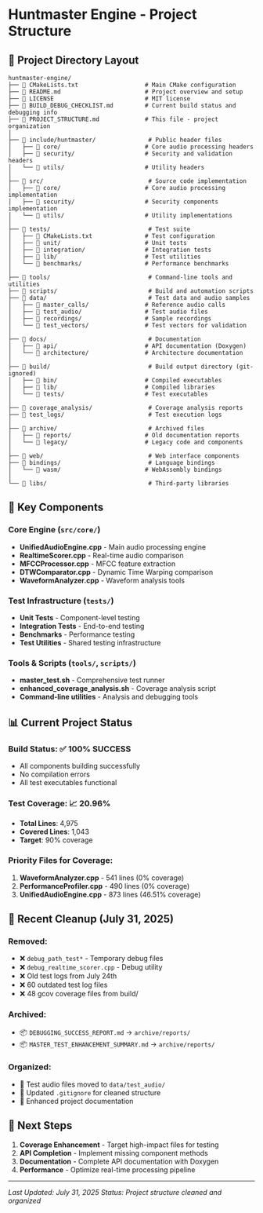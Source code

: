 # Huntmaster Engine - Project Structure

## 📁 Project Directory Layout

```
huntmaster-engine/
├── 📄 CMakeLists.txt                   # Main CMake configuration
├── 📄 README.md                        # Project overview and setup
├── 📄 LICENSE                          # MIT license
├── 📄 BUILD_DEBUG_CHECKLIST.md         # Current build status and debugging info
├── 📄 PROJECT_STRUCTURE.md             # This file - project organization
│
├── 📁 include/huntmaster/               # Public header files
│   ├── 📁 core/                        # Core audio processing headers
│   ├── 📁 security/                    # Security and validation headers
│   └── 📁 utils/                       # Utility headers
│
├── 📁 src/                              # Source code implementation
│   ├── 📁 core/                        # Core audio processing implementation
│   ├── 📁 security/                    # Security components implementation
│   └── 📁 utils/                       # Utility implementations
│
├── 📁 tests/                            # Test suite
│   ├── 📄 CMakeLists.txt               # Test configuration
│   ├── 📁 unit/                        # Unit tests
│   ├── 📁 integration/                 # Integration tests
│   ├── 📁 lib/                         # Test utilities
│   └── 📁 benchmarks/                  # Performance benchmarks
│
├── 📁 tools/                            # Command-line tools and utilities
├── 📁 scripts/                          # Build and automation scripts
├── 📁 data/                             # Test data and audio samples
│   ├── 📁 master_calls/                # Reference audio calls
│   ├── 📁 test_audio/                  # Test audio files
│   ├── 📁 recordings/                  # Sample recordings
│   └── 📁 test_vectors/                # Test vectors for validation
│
├── 📁 docs/                             # Documentation
│   ├── 📁 api/                         # API documentation (Doxygen)
│   └── 📁 architecture/                # Architecture documentation
│
├── 📁 build/                            # Build output directory (git-ignored)
│   ├── 📁 bin/                         # Compiled executables
│   ├── 📁 lib/                         # Compiled libraries
│   └── 📁 tests/                       # Test executables
│
├── 📁 coverage_analysis/                # Coverage analysis reports
├── 📁 test_logs/                        # Test execution logs
│
├── 📁 archive/                          # Archived files
│   ├── 📁 reports/                     # Old documentation reports
│   └── 📁 legacy/                      # Legacy code and components
│
├── 📁 web/                              # Web interface components
├── 📁 bindings/                         # Language bindings
│   └── 📁 wasm/                        # WebAssembly bindings
│
└── 📁 libs/                             # Third-party libraries
```

## 🎯 Key Components

### Core Engine (`src/core/`)
- **UnifiedAudioEngine.cpp** - Main audio processing engine
- **RealtimeScorer.cpp** - Real-time audio comparison
- **MFCCProcessor.cpp** - MFCC feature extraction
- **DTWComparator.cpp** - Dynamic Time Warping comparison
- **WaveformAnalyzer.cpp** - Waveform analysis tools

### Test Infrastructure (`tests/`)
- **Unit Tests** - Component-level testing
- **Integration Tests** - End-to-end testing
- **Benchmarks** - Performance testing
- **Test Utilities** - Shared testing infrastructure

### Tools & Scripts (`tools/`, `scripts/`)
- **master_test.sh** - Comprehensive test runner
- **enhanced_coverage_analysis.sh** - Coverage analysis script
- **Command-line utilities** - Analysis and debugging tools

## 📊 Current Project Status

### Build Status: ✅ 100% SUCCESS
- All components building successfully
- No compilation errors
- All test executables functional

### Test Coverage: 📈 20.96%
- **Total Lines**: 4,975
- **Covered Lines**: 1,043
- **Target**: 90% coverage

### Priority Files for Coverage:
1. **WaveformAnalyzer.cpp** - 541 lines (0% coverage)
2. **PerformanceProfiler.cpp** - 490 lines (0% coverage)
3. **UnifiedAudioEngine.cpp** - 873 lines (46.51% coverage)

## 🧹 Recent Cleanup (July 31, 2025)

### Removed:
- ❌ `debug_path_test*` - Temporary debug files
- ❌ `debug_realtime_scorer.cpp` - Debug utility
- ❌ Old test logs from July 24th
- ❌ 60 outdated test log files
- ❌ 48 gcov coverage files from build/

### Archived:
- 📦 `DEBUGGING_SUCCESS_REPORT.md` → `archive/reports/`
- 📦 `MASTER_TEST_ENHANCEMENT_SUMMARY.md` → `archive/reports/`

### Organized:
- 📁 Test audio files moved to `data/test_audio/`
- 📁 Updated `.gitignore` for cleaned structure
- 📁 Enhanced project documentation

## 🚀 Next Steps

1. **Coverage Enhancement** - Target high-impact files for testing
2. **API Completion** - Implement missing component methods
3. **Documentation** - Complete API documentation with Doxygen
4. **Performance** - Optimize real-time processing pipeline

---
*Last Updated: July 31, 2025*
*Status: Project structure cleaned and organized*
